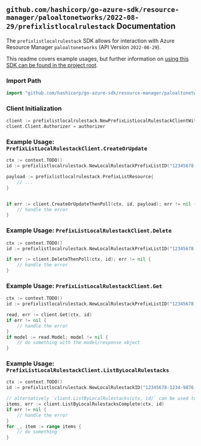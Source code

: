 
## `github.com/hashicorp/go-azure-sdk/resource-manager/paloaltonetworks/2022-08-29/prefixlistlocalrulestack` Documentation

The `prefixlistlocalrulestack` SDK allows for interaction with Azure Resource Manager `paloaltonetworks` (API Version `2022-08-29`).

This readme covers example usages, but further information on [using this SDK can be found in the project root](https://github.com/hashicorp/go-azure-sdk/tree/main/docs).

### Import Path

```go
import "github.com/hashicorp/go-azure-sdk/resource-manager/paloaltonetworks/2022-08-29/prefixlistlocalrulestack"
```


### Client Initialization

```go
client := prefixlistlocalrulestack.NewPrefixListLocalRulestackClientWithBaseURI("https://management.azure.com")
client.Client.Authorizer = authorizer
```


### Example Usage: `PrefixListLocalRulestackClient.CreateOrUpdate`

```go
ctx := context.TODO()
id := prefixlistlocalrulestack.NewLocalRulestackPrefixListID("12345678-1234-9876-4563-123456789012", "example-resource-group", "localRulestackValue", "prefixListValue")

payload := prefixlistlocalrulestack.PrefixListResource{
	// ...
}


if err := client.CreateOrUpdateThenPoll(ctx, id, payload); err != nil {
	// handle the error
}
```


### Example Usage: `PrefixListLocalRulestackClient.Delete`

```go
ctx := context.TODO()
id := prefixlistlocalrulestack.NewLocalRulestackPrefixListID("12345678-1234-9876-4563-123456789012", "example-resource-group", "localRulestackValue", "prefixListValue")

if err := client.DeleteThenPoll(ctx, id); err != nil {
	// handle the error
}
```


### Example Usage: `PrefixListLocalRulestackClient.Get`

```go
ctx := context.TODO()
id := prefixlistlocalrulestack.NewLocalRulestackPrefixListID("12345678-1234-9876-4563-123456789012", "example-resource-group", "localRulestackValue", "prefixListValue")

read, err := client.Get(ctx, id)
if err != nil {
	// handle the error
}
if model := read.Model; model != nil {
	// do something with the model/response object
}
```


### Example Usage: `PrefixListLocalRulestackClient.ListByLocalRulestacks`

```go
ctx := context.TODO()
id := prefixlistlocalrulestack.NewLocalRulestackID("12345678-1234-9876-4563-123456789012", "example-resource-group", "localRulestackValue")

// alternatively `client.ListByLocalRulestacks(ctx, id)` can be used to do batched pagination
items, err := client.ListByLocalRulestacksComplete(ctx, id)
if err != nil {
	// handle the error
}
for _, item := range items {
	// do something
}
```
